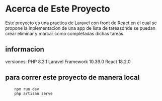# Acerca de Este Proyecto

Este proyecto es una practica de Laravel con front de React en el cual se propone la inplementacion de una app de lista de tareasdnde se puedan crear eliminar y marcar como completadas dichas tareas.

## informacion

versiones:
    PHP 8.3.1
    Laravel Framework 10.39.0
    React 18.2.0

## para correr este proyecto de manera local

```bash
    npm run dev
    php artisan serve
```